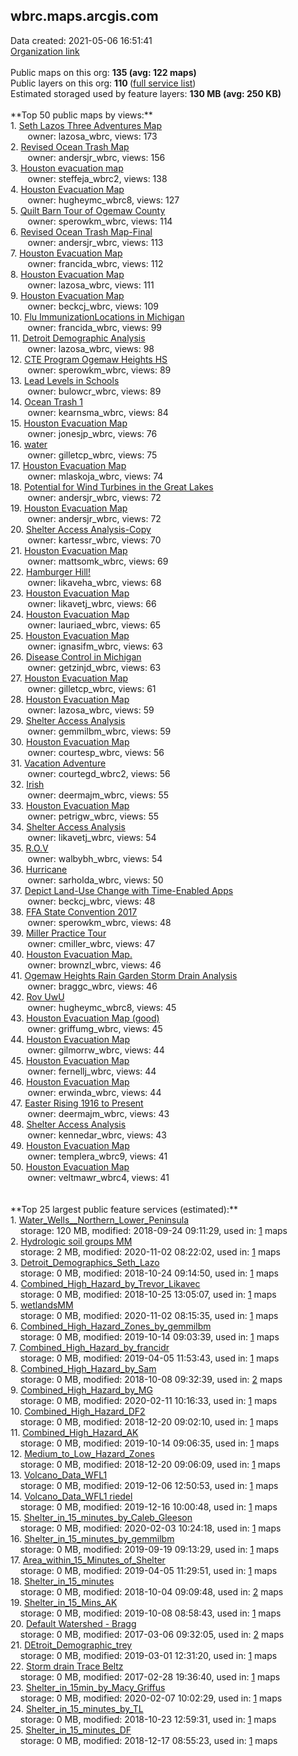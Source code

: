 <h2>wbrc.maps.arcgis.com</h2> Data created: 2021-05-06 16:51:41 <br /><a target='new' href='https://wbrc.maps.arcgis.com'>Organization link</a><br /><br />Public maps on this org: <b>135 (avg: 122 maps)</b><br />Public layers on this org: <b>110 </b>(<a target='new' href='https://services.arcgis.com/Suik55vhPUT8ZIfl/ArcGIS/rest/services'>full service list</a>)<br />Estimated storaged used by feature layers: <b>130 MB (avg: 250 KB)</b><br /><br />**Top 50 public maps by views:**<br />  1. <a target='new' href='https://www.arcgis.com/home/item.html?id=3acb3a9afa344c4aa5ddbca0f881899e'>Seth Lazos Three Adventures Map</a> <br />  &nbsp;&nbsp;&nbsp;&nbsp; &nbsp;&nbsp;owner: lazosa_wbrc, views: 173<br />  2. <a target='new' href='https://www.arcgis.com/home/item.html?id=bc563a73df8e43dc998304ab53b67a15'>Revised Ocean Trash Map</a> <br />  &nbsp;&nbsp;&nbsp;&nbsp; &nbsp;&nbsp;owner: andersjr_wbrc, views: 156<br />  3. <a target='new' href='https://www.arcgis.com/home/item.html?id=e2650f5d57024770b59d6bdcae508997'>Houston evacuation map</a> <br />  &nbsp;&nbsp;&nbsp;&nbsp; &nbsp;&nbsp;owner: steffeja_wbrc2, views: 138<br />  4. <a target='new' href='https://www.arcgis.com/home/item.html?id=805d69e407604786bdb68fdaedea9383'>Houston Evacuation Map</a> <br />  &nbsp;&nbsp;&nbsp;&nbsp; &nbsp;&nbsp;owner: hugheymc_wbrc8, views: 127<br />  5. <a target='new' href='https://www.arcgis.com/home/item.html?id=f35f189665534399afaf913d21d1493f'>Quilt Barn Tour of Ogemaw County</a> <br />  &nbsp;&nbsp;&nbsp;&nbsp; &nbsp;&nbsp;owner: sperowkm_wbrc, views: 114<br />  6. <a target='new' href='https://www.arcgis.com/home/item.html?id=325770d8081a4ab79238fdb695f50bcb'>Revised Ocean Trash Map-Final</a> <br />  &nbsp;&nbsp;&nbsp;&nbsp; &nbsp;&nbsp;owner: andersjr_wbrc, views: 113<br />  7. <a target='new' href='https://www.arcgis.com/home/item.html?id=183e415b1b2f4198afaa823186c48b1d'>Houston Evacuation Map</a> <br />  &nbsp;&nbsp;&nbsp;&nbsp; &nbsp;&nbsp;owner: francida_wbrc, views: 112<br />  8. <a target='new' href='https://www.arcgis.com/home/item.html?id=39776b60132f46ff9d00a5edcd9769dd'>Houston Evacuation Map</a> <br />  &nbsp;&nbsp;&nbsp;&nbsp; &nbsp;&nbsp;owner: lazosa_wbrc, views: 111<br />  9. <a target='new' href='https://www.arcgis.com/home/item.html?id=631b5193846241fd8f854138af3d3639'>Houston Evacuation Map</a> <br />  &nbsp;&nbsp;&nbsp;&nbsp; &nbsp;&nbsp;owner: beckcj_wbrc, views: 109<br />  10. <a target='new' href='https://www.arcgis.com/home/item.html?id=72320b6f77c24d2ca73ae877d868174f'>Flu ImmunizationLocations in Michigan</a> <br />  &nbsp;&nbsp;&nbsp;&nbsp; &nbsp;&nbsp;owner: francida_wbrc, views: 99<br />  11. <a target='new' href='https://www.arcgis.com/home/item.html?id=21c2ee7cbb364b1c97515c985fb6ff9a'>Detroit Demographic Analysis</a> <br />  &nbsp;&nbsp;&nbsp;&nbsp; &nbsp;&nbsp;owner: lazosa_wbrc, views: 98<br />  12. <a target='new' href='https://www.arcgis.com/home/item.html?id=8fe8736811604577b5c90e93db8beb49'>CTE Program Ogemaw Heights HS</a> <br />  &nbsp;&nbsp;&nbsp;&nbsp; &nbsp;&nbsp;owner: sperowkm_wbrc, views: 89<br />  13. <a target='new' href='https://www.arcgis.com/home/item.html?id=9f935b65d86c4d349cd26a5ccd9f92d8'>Lead Levels in Schools</a> <br />  &nbsp;&nbsp;&nbsp;&nbsp; &nbsp;&nbsp;owner: bulowcr_wbrc, views: 89<br />  14. <a target='new' href='https://www.arcgis.com/home/item.html?id=7c6c64151a5d41d28cd338924c66f030'>Ocean Trash 1</a> <br />  &nbsp;&nbsp;&nbsp;&nbsp; &nbsp;&nbsp;owner: kearnsma_wbrc, views: 84<br />  15. <a target='new' href='https://www.arcgis.com/home/item.html?id=91b4aaeae2eb4f00acf427b3270ec894'>Houston Evacuation Map</a> <br />  &nbsp;&nbsp;&nbsp;&nbsp; &nbsp;&nbsp;owner: jonesjp_wbrc, views: 76<br />  16. <a target='new' href='https://www.arcgis.com/home/item.html?id=c22abdbdd9dc44dca08daed4fbb32b59'>water</a> <br />  &nbsp;&nbsp;&nbsp;&nbsp; &nbsp;&nbsp;owner: gilletcp_wbrc, views: 75<br />  17. <a target='new' href='https://www.arcgis.com/home/item.html?id=aebdb3a6d0b447259aa61cadd46602f5'>Houston Evacuation Map</a> <br />  &nbsp;&nbsp;&nbsp;&nbsp; &nbsp;&nbsp;owner: mlaskoja_wbrc, views: 74<br />  18. <a target='new' href='https://www.arcgis.com/home/item.html?id=f81b8246439246f4aff8981ed4538d21'>Potential for Wind Turbines in the Great Lakes</a> <br />  &nbsp;&nbsp;&nbsp;&nbsp; &nbsp;&nbsp;owner: andersjr_wbrc, views: 72<br />  19. <a target='new' href='https://www.arcgis.com/home/item.html?id=9ac30f8672264a8a8516ac082476ecab'>Houston Evacuation Map</a> <br />  &nbsp;&nbsp;&nbsp;&nbsp; &nbsp;&nbsp;owner: andersjr_wbrc, views: 72<br />  20. <a target='new' href='https://www.arcgis.com/home/item.html?id=16b19dcdb537499399ef6c03357b70a8'>Shelter Access Analysis-Copy</a> <br />  &nbsp;&nbsp;&nbsp;&nbsp; &nbsp;&nbsp;owner: kartessr_wbrc, views: 70<br />  21. <a target='new' href='https://www.arcgis.com/home/item.html?id=6d3f7684eb0a400aafc41cc110df06b8'>Houston Evacuation Map</a> <br />  &nbsp;&nbsp;&nbsp;&nbsp; &nbsp;&nbsp;owner: mattsomk_wbrc, views: 69<br />  22. <a target='new' href='https://www.arcgis.com/home/item.html?id=1a6172c3a3f840dc8d8d097c444a11d7'>Hamburger Hill!</a> <br />  &nbsp;&nbsp;&nbsp;&nbsp; &nbsp;&nbsp;owner: likaveha_wbrc, views: 68<br />  23. <a target='new' href='https://www.arcgis.com/home/item.html?id=0ccaf0f2b73d47058ce44b0fa6d24fa5'>Houston Evacuation Map</a> <br />  &nbsp;&nbsp;&nbsp;&nbsp; &nbsp;&nbsp;owner: likavetj_wbrc, views: 66<br />  24. <a target='new' href='https://www.arcgis.com/home/item.html?id=30396cf70787459ebd77e16faedbe12a'>Houston Evacuation Map</a> <br />  &nbsp;&nbsp;&nbsp;&nbsp; &nbsp;&nbsp;owner: lauriaed_wbrc, views: 65<br />  25. <a target='new' href='https://www.arcgis.com/home/item.html?id=98b68c20f67e474ebd67ec0162e3540b'>Houston Evacuation Map</a> <br />  &nbsp;&nbsp;&nbsp;&nbsp; &nbsp;&nbsp;owner: ignasifm_wbrc, views: 63<br />  26. <a target='new' href='https://www.arcgis.com/home/item.html?id=bcd9b746cb284484a97c285dd4ec16d2'>Disease Control in Michigan</a> <br />  &nbsp;&nbsp;&nbsp;&nbsp; &nbsp;&nbsp;owner: getzinjd_wbrc, views: 63<br />  27. <a target='new' href='https://www.arcgis.com/home/item.html?id=91c5aa479fa244509db48af54dc3b894'>Houston Evacuation Map</a> <br />  &nbsp;&nbsp;&nbsp;&nbsp; &nbsp;&nbsp;owner: gilletcp_wbrc, views: 61<br />  28. <a target='new' href='https://www.arcgis.com/home/item.html?id=604d666e989347e894683ac09f31055b'>Houston Evacuation Map</a> <br />  &nbsp;&nbsp;&nbsp;&nbsp; &nbsp;&nbsp;owner: lazosa_wbrc, views: 59<br />  29. <a target='new' href='https://www.arcgis.com/home/item.html?id=98eb68cb9b3542d0b0f6076e539c57c3'>Shelter Access Analysis</a> <br />  &nbsp;&nbsp;&nbsp;&nbsp; &nbsp;&nbsp;owner: gemmilbm_wbrc, views: 59<br />  30. <a target='new' href='https://www.arcgis.com/home/item.html?id=3f01027eba28457a8693e0ce517a6cf9'>Houston Evacuation Map</a> <br />  &nbsp;&nbsp;&nbsp;&nbsp; &nbsp;&nbsp;owner: courtesp_wbrc, views: 56<br />  31. <a target='new' href='https://www.arcgis.com/home/item.html?id=ee90b46cac5841ff81e90d6b66fdb65f'>Vacation Adventure</a> <br />  &nbsp;&nbsp;&nbsp;&nbsp; &nbsp;&nbsp;owner: courtegd_wbrc2, views: 56<br />  32. <a target='new' href='https://www.arcgis.com/home/item.html?id=16584af3f51548889b0395391b979647'>Irish</a> <br />  &nbsp;&nbsp;&nbsp;&nbsp; &nbsp;&nbsp;owner: deermajm_wbrc, views: 55<br />  33. <a target='new' href='https://www.arcgis.com/home/item.html?id=1b3210696c5c40e39e51100f7bc283ff'>Houston Evacuation Map</a> <br />  &nbsp;&nbsp;&nbsp;&nbsp; &nbsp;&nbsp;owner: petrigw_wbrc, views: 55<br />  34. <a target='new' href='https://www.arcgis.com/home/item.html?id=24efa43793384cdd96000d33596029a3'>Shelter Access Analysis</a> <br />  &nbsp;&nbsp;&nbsp;&nbsp; &nbsp;&nbsp;owner: likavetj_wbrc, views: 54<br />  35. <a target='new' href='https://www.arcgis.com/home/item.html?id=013bdbf0e21847a78f0bd58977e711d1'>R.O.V</a> <br />  &nbsp;&nbsp;&nbsp;&nbsp; &nbsp;&nbsp;owner: walbybh_wbrc, views: 54<br />  36. <a target='new' href='https://www.arcgis.com/home/item.html?id=bac59e541c5c44599b52f6861fbfd264'>Hurricane</a> <br />  &nbsp;&nbsp;&nbsp;&nbsp; &nbsp;&nbsp;owner: sarholda_wbrc, views: 50<br />  37. <a target='new' href='https://www.arcgis.com/home/item.html?id=d9febb7c79e0461ca6e7ac07abe45cc7'>Depict Land-Use Change with Time-Enabled Apps</a> <br />  &nbsp;&nbsp;&nbsp;&nbsp; &nbsp;&nbsp;owner: beckcj_wbrc, views: 48<br />  38. <a target='new' href='https://www.arcgis.com/home/item.html?id=1c720d82f3ff4e60869493304d2995f3'>FFA State Convention 2017 </a> <br />  &nbsp;&nbsp;&nbsp;&nbsp; &nbsp;&nbsp;owner: sperowkm_wbrc, views: 48<br />  39. <a target='new' href='https://www.arcgis.com/home/item.html?id=031c0300a5c54735b74f306483585441'>Miller Practice Tour</a> <br />  &nbsp;&nbsp;&nbsp;&nbsp; &nbsp;&nbsp;owner: cmiller_wbrc, views: 47<br />  40. <a target='new' href='https://www.arcgis.com/home/item.html?id=bec039fa833a4746a0e7cb118ee5912b'>Houston Evacuation Map.</a> <br />  &nbsp;&nbsp;&nbsp;&nbsp; &nbsp;&nbsp;owner: brownzl_wbrc, views: 46<br />  41. <a target='new' href='https://www.arcgis.com/home/item.html?id=7de9963360434c9486e03e6e99512ab3'>Ogemaw Heights Rain Garden Storm Drain Analysis</a> <br />  &nbsp;&nbsp;&nbsp;&nbsp; &nbsp;&nbsp;owner: braggc_wbrc, views: 46<br />  42. <a target='new' href='https://www.arcgis.com/home/item.html?id=f72b94f909ad45c2b727ec7fc45dcd17'>Rov UwU</a> <br />  &nbsp;&nbsp;&nbsp;&nbsp; &nbsp;&nbsp;owner: hugheymc_wbrc8, views: 45<br />  43. <a target='new' href='https://www.arcgis.com/home/item.html?id=241ac84bb0874762970051a7c8db0123'>Houston Evacuation Map (good)</a> <br />  &nbsp;&nbsp;&nbsp;&nbsp; &nbsp;&nbsp;owner: griffumg_wbrc, views: 45<br />  44. <a target='new' href='https://www.arcgis.com/home/item.html?id=bdf7865fb1f140a29dcf18b2391320c1'>Houston Evacuation Map</a> <br />  &nbsp;&nbsp;&nbsp;&nbsp; &nbsp;&nbsp;owner: gilmorrw_wbrc, views: 44<br />  45. <a target='new' href='https://www.arcgis.com/home/item.html?id=0f4a6762f14f47f29f1af4c4842b8647'>Houston Evacuation Map </a> <br />  &nbsp;&nbsp;&nbsp;&nbsp; &nbsp;&nbsp;owner: fernellj_wbrc, views: 44<br />  46. <a target='new' href='https://www.arcgis.com/home/item.html?id=1a20511a0a3748b7964721a56d662e72'>Houston Evacuation Map</a> <br />  &nbsp;&nbsp;&nbsp;&nbsp; &nbsp;&nbsp;owner: erwinda_wbrc, views: 44<br />  47. <a target='new' href='https://www.arcgis.com/home/item.html?id=4698a865bcbd495580f825f8c241e49c'>Easter Rising 1916 to Present</a> <br />  &nbsp;&nbsp;&nbsp;&nbsp; &nbsp;&nbsp;owner: deermajm_wbrc, views: 43<br />  48. <a target='new' href='https://www.arcgis.com/home/item.html?id=f432ee535ab147e0a40543a677cc5fd7'>Shelter Access Analysis</a> <br />  &nbsp;&nbsp;&nbsp;&nbsp; &nbsp;&nbsp;owner: kennedar_wbrc, views: 43<br />  49. <a target='new' href='https://www.arcgis.com/home/item.html?id=ff1aac7b42e9491181fb13a06539d8e1'>Houston Evacuation Map</a> <br />  &nbsp;&nbsp;&nbsp;&nbsp; &nbsp;&nbsp;owner: templera_wbrc9, views: 41<br />  50. <a target='new' href='https://www.arcgis.com/home/item.html?id=abb931259fb741c199a92e205993e03e'>Houston Evacuation Map</a> <br />  &nbsp;&nbsp;&nbsp;&nbsp; &nbsp;&nbsp;owner: veltmawr_wbrc4, views: 41<br /><br /><br />**Top 25 largest public feature services (estimated):**<br /> 1. <a target='new' href='https://www.arcgis.com/home/item.html?id=b162ac2f50604645a0941c3718bc6381'>Water_Wells__Northern_Lower_Peninsula</a><br /> &nbsp;&nbsp;&nbsp;&nbsp;storage: 120 MB, modified: 2018-09-24 09:11:29,  used in: <a target='new' href='https://ed-ind-tb.s3-us-west-1.amazonaws.com/ADI/b162ac2f50604645a0941c3718bc6381.html'> 1</a> maps<br /> 2. <a target='new' href='https://www.arcgis.com/home/item.html?id=1f05d4ed03db4811bd4f9f87378b9849'>Hydrologic soil groups MM</a><br /> &nbsp;&nbsp;&nbsp;&nbsp;storage: 2 MB, modified: 2020-11-02 08:22:02,  used in: <a target='new' href='https://ed-ind-tb.s3-us-west-1.amazonaws.com/ADI/1f05d4ed03db4811bd4f9f87378b9849.html'> 1</a> maps<br /> 3. <a target='new' href='https://www.arcgis.com/home/item.html?id=11f6c79b71614e55878c1e0b0c763fc6'>Detroit_Demographics_Seth_Lazo</a><br /> &nbsp;&nbsp;&nbsp;&nbsp;storage: 0 MB, modified: 2018-10-24 09:14:50,  used in: <a target='new' href='https://ed-ind-tb.s3-us-west-1.amazonaws.com/ADI/11f6c79b71614e55878c1e0b0c763fc6.html'> 1</a> maps<br /> 4. <a target='new' href='https://www.arcgis.com/home/item.html?id=be03050d887e455594c07d0d0f3c5643'>Combined_High_Hazard_by_Trevor_Likavec</a><br /> &nbsp;&nbsp;&nbsp;&nbsp;storage: 0 MB, modified: 2018-10-25 13:05:07,  used in: <a target='new' href='https://ed-ind-tb.s3-us-west-1.amazonaws.com/ADI/be03050d887e455594c07d0d0f3c5643.html'> 1</a> maps<br /> 5. <a target='new' href='https://www.arcgis.com/home/item.html?id=0487bb98b8d6401d942f39c4ae704965'>wetlandsMM</a><br /> &nbsp;&nbsp;&nbsp;&nbsp;storage: 0 MB, modified: 2020-11-02 08:15:35,  used in: <a target='new' href='https://ed-ind-tb.s3-us-west-1.amazonaws.com/ADI/0487bb98b8d6401d942f39c4ae704965.html'> 1</a> maps<br /> 6. <a target='new' href='https://www.arcgis.com/home/item.html?id=186b416138d04118b4d732cb4f9ae631'>Combined_High_Hazard_Zones_by_gemmilbm</a><br /> &nbsp;&nbsp;&nbsp;&nbsp;storage: 0 MB, modified: 2019-10-14 09:03:39,  used in: <a target='new' href='https://ed-ind-tb.s3-us-west-1.amazonaws.com/ADI/186b416138d04118b4d732cb4f9ae631.html'> 1</a> maps<br /> 7. <a target='new' href='https://www.arcgis.com/home/item.html?id=877907e43c7c42bdb373fac6afc6954c'>Combined_High_Hazard_by_francidr</a><br /> &nbsp;&nbsp;&nbsp;&nbsp;storage: 0 MB, modified: 2019-04-05 11:53:43,  used in: <a target='new' href='https://ed-ind-tb.s3-us-west-1.amazonaws.com/ADI/877907e43c7c42bdb373fac6afc6954c.html'> 1</a> maps<br /> 8. <a target='new' href='https://www.arcgis.com/home/item.html?id=9dc2fad53ad54b9cbd321f1436f107f1'>Combined_High_Hazard_by_Sam</a><br /> &nbsp;&nbsp;&nbsp;&nbsp;storage: 0 MB, modified: 2018-10-08 09:32:39,  used in: <a target='new' href='https://ed-ind-tb.s3-us-west-1.amazonaws.com/ADI/9dc2fad53ad54b9cbd321f1436f107f1.html'> 2</a> maps<br /> 9. <a target='new' href='https://www.arcgis.com/home/item.html?id=b42b612f2f954781a80deee09deeca86'>Combined_High_Hazard_by_MG</a><br /> &nbsp;&nbsp;&nbsp;&nbsp;storage: 0 MB, modified: 2020-02-11 10:16:33,  used in: <a target='new' href='https://ed-ind-tb.s3-us-west-1.amazonaws.com/ADI/b42b612f2f954781a80deee09deeca86.html'> 1</a> maps<br /> 10. <a target='new' href='https://www.arcgis.com/home/item.html?id=b2d2dd5a19a546b09b8da39fa6bd38a0'>Combined_High_Hazard_DF2</a><br /> &nbsp;&nbsp;&nbsp;&nbsp;storage: 0 MB, modified: 2018-12-20 09:02:10,  used in: <a target='new' href='https://ed-ind-tb.s3-us-west-1.amazonaws.com/ADI/b2d2dd5a19a546b09b8da39fa6bd38a0.html'> 1</a> maps<br /> 11. <a target='new' href='https://www.arcgis.com/home/item.html?id=0aec45cf39544cd1b572f2d31694cdf8'>Combined_High_Hazard_AK</a><br /> &nbsp;&nbsp;&nbsp;&nbsp;storage: 0 MB, modified: 2019-10-14 09:06:35,  used in: <a target='new' href='https://ed-ind-tb.s3-us-west-1.amazonaws.com/ADI/0aec45cf39544cd1b572f2d31694cdf8.html'> 1</a> maps<br /> 12. <a target='new' href='https://www.arcgis.com/home/item.html?id=8bd6cc341a1d481ab809bf96ddea9ef0'>Medium_to_Low_Hazard_Zones</a><br /> &nbsp;&nbsp;&nbsp;&nbsp;storage: 0 MB, modified: 2018-12-20 09:06:09,  used in: <a target='new' href='https://ed-ind-tb.s3-us-west-1.amazonaws.com/ADI/8bd6cc341a1d481ab809bf96ddea9ef0.html'> 1</a> maps<br /> 13. <a target='new' href='https://www.arcgis.com/home/item.html?id=b54c60038e5a4058881d9353667bd4da'>Volcano_Data_WFL1</a><br /> &nbsp;&nbsp;&nbsp;&nbsp;storage: 0 MB, modified: 2019-12-06 12:50:53,  used in: <a target='new' href='https://ed-ind-tb.s3-us-west-1.amazonaws.com/ADI/b54c60038e5a4058881d9353667bd4da.html'> 1</a> maps<br /> 14. <a target='new' href='https://www.arcgis.com/home/item.html?id=7a2b9e406eb9414e9d47fb80a5944877'>Volcano_Data_WFL1 riedel</a><br /> &nbsp;&nbsp;&nbsp;&nbsp;storage: 0 MB, modified: 2019-12-16 10:00:48,  used in: <a target='new' href='https://ed-ind-tb.s3-us-west-1.amazonaws.com/ADI/7a2b9e406eb9414e9d47fb80a5944877.html'> 1</a> maps<br /> 15. <a target='new' href='https://www.arcgis.com/home/item.html?id=8fbaaeb1da014642b670598ba8ab2ba6'>Shelter_in_15_minutes_by_Caleb_Gleeson</a><br /> &nbsp;&nbsp;&nbsp;&nbsp;storage: 0 MB, modified: 2020-02-03 10:24:18,  used in: <a target='new' href='https://ed-ind-tb.s3-us-west-1.amazonaws.com/ADI/8fbaaeb1da014642b670598ba8ab2ba6.html'> 1</a> maps<br /> 16. <a target='new' href='https://www.arcgis.com/home/item.html?id=d735542d956e4d02ba827e4c5c2d31d4'>Shelter_in_15_minutes_by_gemmilbm</a><br /> &nbsp;&nbsp;&nbsp;&nbsp;storage: 0 MB, modified: 2019-09-19 09:13:29,  used in: <a target='new' href='https://ed-ind-tb.s3-us-west-1.amazonaws.com/ADI/d735542d956e4d02ba827e4c5c2d31d4.html'> 1</a> maps<br /> 17. <a target='new' href='https://www.arcgis.com/home/item.html?id=e2d28e7156bc4deb9f74973bba718739'>Area_within_15_Minutes_of_Shelter</a><br /> &nbsp;&nbsp;&nbsp;&nbsp;storage: 0 MB, modified: 2019-04-05 11:29:51,  used in: <a target='new' href='https://ed-ind-tb.s3-us-west-1.amazonaws.com/ADI/e2d28e7156bc4deb9f74973bba718739.html'> 1</a> maps<br /> 18. <a target='new' href='https://www.arcgis.com/home/item.html?id=6c28a86826934db2868c57cfc7e6d1f3'>Shelter_in_15_minutes</a><br /> &nbsp;&nbsp;&nbsp;&nbsp;storage: 0 MB, modified: 2018-10-04 09:09:48,  used in: <a target='new' href='https://ed-ind-tb.s3-us-west-1.amazonaws.com/ADI/6c28a86826934db2868c57cfc7e6d1f3.html'> 2</a> maps<br /> 19. <a target='new' href='https://www.arcgis.com/home/item.html?id=8e4117079a04487291982837f5cb79a4'>Shelter_in_15_Mins_AK</a><br /> &nbsp;&nbsp;&nbsp;&nbsp;storage: 0 MB, modified: 2019-10-08 08:58:43,  used in: <a target='new' href='https://ed-ind-tb.s3-us-west-1.amazonaws.com/ADI/8e4117079a04487291982837f5cb79a4.html'> 1</a> maps<br /> 20. <a target='new' href='https://www.arcgis.com/home/item.html?id=eff9225cb65a45ccbba6d74ef33f3dca'>Default Watershed - Bragg</a><br /> &nbsp;&nbsp;&nbsp;&nbsp;storage: 0 MB, modified: 2017-03-06 09:32:05,  used in: <a target='new' href='https://ed-ind-tb.s3-us-west-1.amazonaws.com/ADI/eff9225cb65a45ccbba6d74ef33f3dca.html'> 2</a> maps<br /> 21. <a target='new' href='https://www.arcgis.com/home/item.html?id=c572037145c041f5986e410ca2282cc1'>DEtroit_Demographic_trey</a><br /> &nbsp;&nbsp;&nbsp;&nbsp;storage: 0 MB, modified: 2019-03-01 12:31:20,  used in: <a target='new' href='https://ed-ind-tb.s3-us-west-1.amazonaws.com/ADI/c572037145c041f5986e410ca2282cc1.html'> 1</a> maps<br /> 22. <a target='new' href='https://www.arcgis.com/home/item.html?id=acd19114982a42508c3dd8b1e3ce3245'>Storm drain Trace Beltz</a><br /> &nbsp;&nbsp;&nbsp;&nbsp;storage: 0 MB, modified: 2017-02-28 19:36:40,  used in: <a target='new' href='https://ed-ind-tb.s3-us-west-1.amazonaws.com/ADI/acd19114982a42508c3dd8b1e3ce3245.html'> 1</a> maps<br /> 23. <a target='new' href='https://www.arcgis.com/home/item.html?id=d1e2ecae71cb4995bf4360a948896383'>Shelter_in_15min_by_Macy_Griffus</a><br /> &nbsp;&nbsp;&nbsp;&nbsp;storage: 0 MB, modified: 2020-02-07 10:02:29,  used in: <a target='new' href='https://ed-ind-tb.s3-us-west-1.amazonaws.com/ADI/d1e2ecae71cb4995bf4360a948896383.html'> 1</a> maps<br /> 24. <a target='new' href='https://www.arcgis.com/home/item.html?id=7f954022be544c64bac51a261c8973f3'>Shelter_in_15_minutes_by_TL</a><br /> &nbsp;&nbsp;&nbsp;&nbsp;storage: 0 MB, modified: 2018-10-23 12:59:31,  used in: <a target='new' href='https://ed-ind-tb.s3-us-west-1.amazonaws.com/ADI/7f954022be544c64bac51a261c8973f3.html'> 1</a> maps<br /> 25. <a target='new' href='https://www.arcgis.com/home/item.html?id=74dfe3ecfe0d40bb99efb6dbecdfcb67'>Shelter_in_15_minutes_DF</a><br /> &nbsp;&nbsp;&nbsp;&nbsp;storage: 0 MB, modified: 2018-12-17 08:55:23,  used in: <a target='new' href='https://ed-ind-tb.s3-us-west-1.amazonaws.com/ADI/74dfe3ecfe0d40bb99efb6dbecdfcb67.html'> 1</a> maps<br />